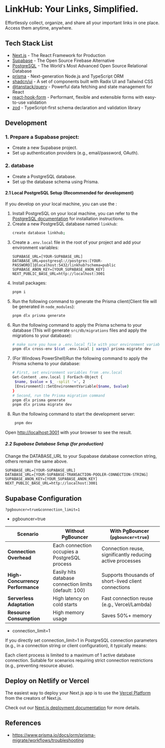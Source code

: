 # LinkHub: Your Links, Simplified.

Effortlessly collect, organize, and share all your important links in one place. Access them anytime, anywhere.

## Tech Stack List

- [Next.js](https://nextjs.org/) - The React Framework for Production
- [Supabase](https://supabase.com/) - The Open Source Firebase Alternative
- [PostgreSQL](https://www.postgresql.org/) - The World's Most Advanced Open Source Relational Database
- [prisma](https://www.prisma.io/) - Next-generation Node.js and TypeScript ORM
- [shadcn/ui](https://ui.shadcn.com/) - A set of components built with Radix UI and Tailwind CSS
- [@tanstack/query](https://tanstack.com/query/latest/docs/react/overview) - Powerful data fetching and state management for React
- [react-hook-form](https://react-hook-form.com/) - Performant, flexible and extensible forms with easy-to-use validation
- [zod](https://zod.dev/) - TypeScript-first schema declaration and validation library

## Development

### 1. Prepare a Supabase project:
- Create a new Supabase project.
- Set up authentication providers (e.g., email/password, OAuth).

### 2. database
- Create a PostgreSQL database.
- Set up the database schema using Prisma.

#### 2.1 Local PostgreSQL Setup (Recommended for development)

If you develop on your local machine, you can use the :

1. Install PostgreSQL on your local machine, you can refer to the [PostgreSQL documentation](https://www.postgresql.org/download/) for installation instructions.
2. Create a new PostgreSQL database named `linkhub`:
   ```bash
   create database linkhub;
   ```
4. Create a `.env.local` file in the root of your project and add your environment variables:
   ```
   SUPABASE_URL=[YOUR-SUPABASE_URL]
   DATABASE_URL=postgresql://postgres:[YOUR-PASSWORD]]@localhost:5432/linkhub?schema=public
   SUPABASE_ANON_KEY=[YOUR_SUPABASE_ANON_KEY]
   NEXT_PUBLIC_BASE_URL=http://localhost:3001
   ```
5. Install packages:
   ```bash
   pnpm i
   ```
6. Run the following command to generate the Prisma client(Client file will be generated in `node_modules`):
   ```bash
   pnpm dlx prisma generate
7. Run the following command to apply the Prisma schema to your database (This will generate `src/db/migrations` files and apply the migrations to your database):
   ```bash
   # make sure you have a .env.local file with your environment variables 
   pnpm dlx cross-env $(cat .env.local | xargs) prisma migrate dev
   ```
8. (For Windows PowerShell)Run the following command to apply the Prisma schema to your database:
   ```bash
   # First, set environment variables from .env.local
   Get-Content .env.local | ForEach-Object {
    $name, $value = $_ -split '=', 2
    [Environment]::SetEnvironmentVariable($name, $value)
   }
   # Second, run the Prisma migration command
   pnpm dlx prisma generate
   pnpm dlx prisma migrate dev
   ```
9. Run the following command to start the development server:
   ```bash
    pnpm dev
    ```

Open [http://localhost:3001](http://localhost:3000) with your browser to see the result.

##### 2.2 Supabase Database Setup (for production)

Change the DATABASE_URL to your Supabase database connection string, others remain the same above.
```
SUPABASE_URL=[YOUR-SUPABASE_URL]
DATABASE_URL=[YOUR-SUPABASE-TRANSACTION-POOLER-CONNECTION-STRING]
SUPABASE_ANON_KEY=[YOUR_SUPABASE_ANON_KEY]
NEXT_PUBLIC_BASE_URL=http://localhost:3001
```

## Supabase Configuration

```
?pgbouncer=true&connection_limit=1
```
- pgbouncer=true

| Scenario               | Without PgBouncer                          | With PgBouncer (`pgbouncer=true`)        |
|------------------------|--------------------------------------------|------------------------------------------|
| **Connection Overhead** | Each connection occupies a PostgreSQL process | Connection reuse, significantly reducing active processes |
| **High-Concurrency Performance** | Easily hits database connection limits (default: 100) | Supports thousands of short-lived client connections |
| **Serverless Adaptation** | High latency on cold starts | Fast connection reuse (e.g., Vercel/Lambda) |
| **Resource Consumption** | High memory usage | Saves 50%+ memory |

- connection_limit=1

If you directly set connection_limit=1 in PostgreSQL connection parameters (e.g., in a connection string or client configuration), it typically means:

Each client process is limited to a maximum of 1 active database connection.
Suitable for scenarios requiring strict connection restrictions (e.g., preventing resource abuse).


## Deploy on Netlify or Vercel

The easiest way to deploy your Next.js app is to use the [Vercel Platform](https://vercel.com/new?utm_medium=default-template&filter=next.js&utm_source=create-next-app&utm_campaign=create-next-app-readme) from the creators of Next.js.

Check out our [Next.js deployment documentation](https://nextjs.org/docs/app/building-your-application/deploying) for more details.

## References

- https://www.prisma.io/docs/orm/prisma-migrate/workflows/troubleshooting